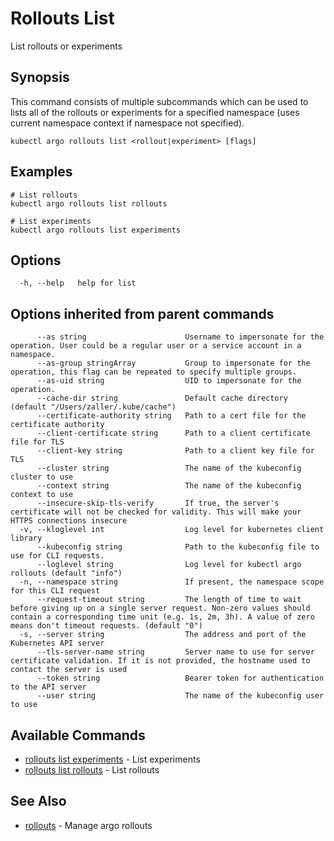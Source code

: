 # Rollouts List

List rollouts or experiments

## Synopsis

This command consists of multiple subcommands which can be used to lists all of the 
rollouts or experiments for a specified namespace (uses current namespace context if namespace not specified).

```shell
kubectl argo rollouts list <rollout|experiment> [flags]
```

## Examples

```shell
# List rollouts
kubectl argo rollouts list rollouts

# List experiments
kubectl argo rollouts list experiments
```

## Options

```
  -h, --help   help for list
```

## Options inherited from parent commands

```
      --as string                      Username to impersonate for the operation. User could be a regular user or a service account in a namespace.
      --as-group stringArray           Group to impersonate for the operation, this flag can be repeated to specify multiple groups.
      --as-uid string                  UID to impersonate for the operation.
      --cache-dir string               Default cache directory (default "/Users/zaller/.kube/cache")
      --certificate-authority string   Path to a cert file for the certificate authority
      --client-certificate string      Path to a client certificate file for TLS
      --client-key string              Path to a client key file for TLS
      --cluster string                 The name of the kubeconfig cluster to use
      --context string                 The name of the kubeconfig context to use
      --insecure-skip-tls-verify       If true, the server's certificate will not be checked for validity. This will make your HTTPS connections insecure
  -v, --kloglevel int                  Log level for kubernetes client library
      --kubeconfig string              Path to the kubeconfig file to use for CLI requests.
      --loglevel string                Log level for kubectl argo rollouts (default "info")
  -n, --namespace string               If present, the namespace scope for this CLI request
      --request-timeout string         The length of time to wait before giving up on a single server request. Non-zero values should contain a corresponding time unit (e.g. 1s, 2m, 3h). A value of zero means don't timeout requests. (default "0")
  -s, --server string                  The address and port of the Kubernetes API server
      --tls-server-name string         Server name to use for server certificate validation. If it is not provided, the hostname used to contact the server is used
      --token string                   Bearer token for authentication to the API server
      --user string                    The name of the kubeconfig user to use
```

## Available Commands

* [rollouts list experiments](kubectl-argo-rollouts_list_experiments.md)	 - List experiments
* [rollouts list rollouts](kubectl-argo-rollouts_list_rollouts.md)	 - List rollouts

## See Also

* [rollouts](kubectl-argo-rollouts.md)	 - Manage argo rollouts
